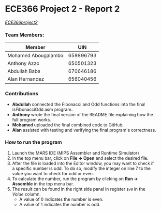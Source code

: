 # ECE366 Project 2 - Report 2

[*ECE366project2*](https://github.com/AzzoAnthony/ECE366project2)

### Team Members:

| Member | UIN |
| --- | --- |
| Mohamed Abougalambo | 658896793 |
| Anthony Azzo | 650501323 |
| Abdullah Baba | 670646186 |
| Alan Hernandez | 656040456 |

### Contributions
- **Abdullah** connected the Fibonacci and Odd functions into the final IsFibonacciOdd.asm program..
- **Anthony** wrote the final version of the README file explaining how the full program works.
- **Mohamed** uploaded the final combined code to GitHub.
- **Alan** assisted with testing and verifying the final program's correctness.

### How to run the program
1. Launch the MARS IDE (MIPS Assembler and Runtime Simulator)
2. In the top menu bar, click on **File -> Open** and select the desired file.
3. After the file is loaded into the Editor window, you may want to check if a specific number is odd. To do so, modify the integer on line 7 to the value you want to check for odd or even.
4. To calculate the number, run the program by clicking on **Run -> Assemble** in the top menu bar.
5. The result can be found in the right side panel in register `$v0` in the *Value* column.
    - A value of 0 indicates the number is even.
    - A value of 1 indicates the number is odd.
